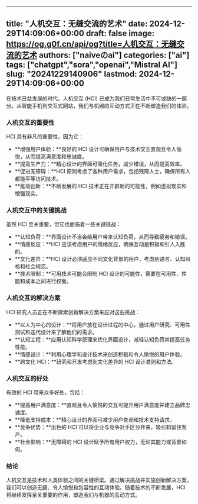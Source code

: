 
---
title: "人机交互：无缝交流的艺术"
date: 2024-12-29T14:09:06+00:00
draft: false
image: https://og.g0f.cn/api/og?title=人机交互：无缝交流的艺术
authors: ["naiveのai"]
categories: ["ai"]
tags: ["chatgpt","sora","openai","Mistral AI"]
slug: "20241229140906"
lastmod: 2024-12-29T14:09:06+00:00
---
在技术日益发展的时代，人机交互 (HCI) 已成为我们日常生活中不可或缺的一部分。从智能手机到交互式网站，我们与机器的互动方式正在不断塑造我们的体验。

### 人机交互的重要性

HCI 具有非凡的重要性，因为它：

- **增强用户体验：**良好的 HCI 设计可确保用户与技术交互直观且令人愉悦，从而提高满意度和忠诚度。
- **提高生产力：**精心设计的界面可简化任务，减少错误，从而提高效率。
- **促进无障碍：**HCI 原则考虑了各种用户需求，包括残障人士，确保所有人都能平等访问技术。
- **推动创新：**不断发展的 HCI 技术正在开辟新的可能性，例如虚拟现实和增强现实。

### 人机交互中的关键挑战

虽然 HCI 至关重要，但它也面临着一些关键挑战：

- **认知负荷：**界面设计不当会给用户带来认知负荷，从而导致疲劳和错误。
- **情感反应：**HCI 应该考虑用户的情绪反应，确保互动是积极和引人入胜的。
- **文化差异：**HCI 设计必须适应不同文化背景的用户，考虑到语言、认知风格和社会规范。
- **技术限制：**可用技术可能会限制 HCI 设计的可能性，需要在可用性、性能和成本之间进行权衡。

### 人机交互的解决方案

HCI 研究人员正在不断探索创新解决方案来应对这些挑战：

- **以人为中心的设计：**将用户放在设计过程的中心，通过用户研究、可用性测试和迭代设计来了解他们的需求。
- **认知工程：**应用认知科学原理来优化界面设计，减轻认知负荷并提高任务性能。
- **情感设计：**利用心理学和设计技术来创造积极和令人愉悦的用户体验。
- **跨文化 HCI：**研究和开发考虑到文化差异的 HCI 设计准则和方法。

### 人机交互的好处

有效的 HCI 带来众多好处，包括：

- **提高用户满意度：**直观且令人愉悦的交互可提升用户满意度并建立品牌忠诚度。
- **降低支持成本：**精心设计的界面可减少用户查询和技术支持请求。
- **竞争优势：**出色的 HCI 可以将企业与竞争对手区分开来，吸引和留住客户。
- **社会影响：**无障碍的 HCI 设计赋予所有用户权力，无论其能力或背景如何。

### 结论

人机交互是技术和人类体验之间的关键桥梁。通过解决挑战并实施创新解决方案，我们可以创造无缝、令人愉悦和包容性的互动体验。随着技术的不断发展，HCI 将继续发挥至关重要的作用，塑造我们与机器的互动方式。